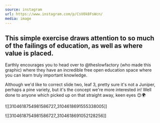 ```yaml
---
source: instagram
url: https://www.instagram.com/p/CsV0k8FsWcn/
media: image
---
```


## This simple exercise draws attention to so much of the failings of education, as well as where value is placed.⁠

Earthly encourages you to head over to @theslowfactory (who made this graphic) where they have an incredible free open education space where you can learn truly important knowledge.

Although we'd like to correct  slide two, leaf 3, pretty sure it's not a Juniper, perhaps a pine variety, but it's the concept we're more interested in! Well done to anyone which picked up on that straight away, keen eyes 😊🌍

![[3104618754981586727_3104618691555338005]]

![[3104618754981586727_3104618691052128256]]

